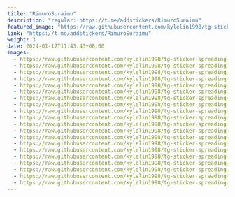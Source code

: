 ```yaml
---
title: "RimuroSuraimu"
description: "regular: https://t.me/addstickers/RimuroSuraimu"
featured_image: "https://raw.githubusercontent.com/kylelin1998/tg-sticker-spreading-worldwide-images/main/img/7e5e99eb-7229-464f-a0df-e557c55c3aad.jpg"
link: "https://t.me/addstickers/RimuroSuraimu"
weight: 3
date: 2024-01-17T11:43:43+08:00
images:
  - https://raw.githubusercontent.com/kylelin1998/tg-sticker-spreading-worldwide-images/main/img/7e5e99eb-7229-464f-a0df-e557c55c3aad.jpg
  - https://raw.githubusercontent.com/kylelin1998/tg-sticker-spreading-worldwide-images/main/img/85b4f1cb-32b0-4f70-abe1-2a0df4694e8d.jpg
  - https://raw.githubusercontent.com/kylelin1998/tg-sticker-spreading-worldwide-images/main/img/3e5fd529-44cd-4090-bdb3-36e1f575fffd.jpg
  - https://raw.githubusercontent.com/kylelin1998/tg-sticker-spreading-worldwide-images/main/img/a146cd68-c1c9-47a8-8987-420edbf3ea18.jpg
  - https://raw.githubusercontent.com/kylelin1998/tg-sticker-spreading-worldwide-images/main/img/26a6c894-b679-4cd8-a14f-08073a7d8c8a.jpg
  - https://raw.githubusercontent.com/kylelin1998/tg-sticker-spreading-worldwide-images/main/img/213a87df-a761-48dc-8479-0a5e0fdbdc5d.jpg
  - https://raw.githubusercontent.com/kylelin1998/tg-sticker-spreading-worldwide-images/main/img/538ea154-042d-4dac-b37d-40eeb9c3bc49.jpg
  - https://raw.githubusercontent.com/kylelin1998/tg-sticker-spreading-worldwide-images/main/img/f966bc3a-d6b0-45cd-bac7-ce75c35f4f9b.jpg
  - https://raw.githubusercontent.com/kylelin1998/tg-sticker-spreading-worldwide-images/main/img/9606b8e7-8927-433b-8be8-12ae0c0b0cfa.jpg
  - https://raw.githubusercontent.com/kylelin1998/tg-sticker-spreading-worldwide-images/main/img/3f200394-249d-46ad-b24d-60b4a9661769.jpg
  - https://raw.githubusercontent.com/kylelin1998/tg-sticker-spreading-worldwide-images/main/img/d104d7dd-3903-481c-8ec7-0a894ec4ea43.jpg
  - https://raw.githubusercontent.com/kylelin1998/tg-sticker-spreading-worldwide-images/main/img/29f14d96-4106-4003-8087-6ea217022966.jpg
  - https://raw.githubusercontent.com/kylelin1998/tg-sticker-spreading-worldwide-images/main/img/e5b37bfc-428d-4987-a755-38790e8a298e.jpg
  - https://raw.githubusercontent.com/kylelin1998/tg-sticker-spreading-worldwide-images/main/img/d9fb0f77-c65a-48a6-9b0a-bf9558638943.jpg
  - https://raw.githubusercontent.com/kylelin1998/tg-sticker-spreading-worldwide-images/main/img/65d7df6c-9543-4e8e-854c-b5119c601704.jpg
  - https://raw.githubusercontent.com/kylelin1998/tg-sticker-spreading-worldwide-images/main/img/87d3a860-efa7-49c0-8c68-8f242b8a94cd.jpg
  - https://raw.githubusercontent.com/kylelin1998/tg-sticker-spreading-worldwide-images/main/img/4785cdf3-0da2-40a6-8ecf-c5b00984ef81.jpg
  - https://raw.githubusercontent.com/kylelin1998/tg-sticker-spreading-worldwide-images/main/img/883d4904-915e-4efd-b401-00a0e615819b.jpg
  - https://raw.githubusercontent.com/kylelin1998/tg-sticker-spreading-worldwide-images/main/img/54be81cc-91ef-4f50-9440-f86ca67f5cbf.jpg
  - https://raw.githubusercontent.com/kylelin1998/tg-sticker-spreading-worldwide-images/main/img/7cb55d9e-7fdb-490b-bc58-336fd76535ab.jpg
---
```

